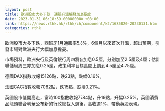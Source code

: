 ```yaml
---
layout: post
title: 歐洲股市大多下跌　通脹升溫觸發加息憂慮
date: 2023-01-31 06:18:59.000000000 +08:00
link: https://news.rthk.hk/rthk/ch/component/k2/1685820-20230131.htm
categories: rthk
---
```


歐洲股市大多下跌，西班牙1月通脹率5.8%，6個月以來首次升溫，超出預期，引發市場對歐洲央行大幅加息擔憂。

市場預料，歐洲央行及英倫銀行周四將各加息0.5厘，分別加至2.5厘及4厘；估計聯儲局周三亦加息0.25厘，政策利率目標區間上調到4.5厘至4.75厘。

德國DAX指數收報15126點，跌23點，跌幅0.16%。

法國CAC指數收報7082點，跌15點，跌幅0.21%。

英國股市低開高走，富時100指數收報7784點，升19點，升幅0.25%。英國消費品龍頭聯合利華公布新的行政總裁人選後，高收逾1%，帶動英股表現。
